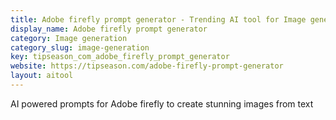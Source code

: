 ```yaml
---
title: Adobe firefly prompt generator - Trending AI tool for Image generation and best alternatives
display_name: Adobe firefly prompt generator
category: Image generation
category_slug: image-generation
key: tipseason_com_adobe_firefly_prompt_generator
website: https://tipseason.com/adobe-firefly-prompt-generator
layout: aitool
---
```


AI powered prompts for Adobe firefly to create stunning images from text

